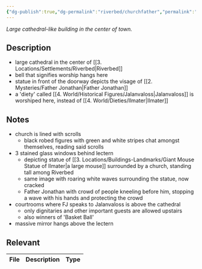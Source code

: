 ```yaml
---
{"dg-publish":true,"dg-permalink":"riverbed/churchfather","permalink":"/riverbed/churchfather/","tags":["religious"]}
---
```


*Large cathedral-like building in the center of town.*

## Description
- large cathedral in the center of [[3. Locations/Settlements/Riverbed\|Riverbed]]
- bell that signifies worship hangs here
- statue in front of the doorway depicts the visage of [[2. Mysteries/Father Jonathan\|Father Jonathan]]
- a 'diety' called [[4. World/Historical Figures/Jalanvaloss\|Jalanvaloss]] is worshiped here, instead of [[4. World/Dieties/Ilmater\|Ilmater]]

## Notes
-  church is lined with scrolls
	- black robed figures with green and white stripes chat amongst themselves, reading said scrolls
- 3 stained glass windows behind lectern
	- depicting statue of [[3. Locations/Buildings-Landmarks/Giant Mouse Statue of Ilmater\|a large mouse]] surrounded by a church, standing tall among Riverbed
	- same image with roaring white waves surrounding the statue, now cracked
	- Father Jonathan with crowd of people kneeling before him, stopping a wave with his hands and protecting the crowd
- courtrooms where FJ speaks to Jalanvaloss is above the cathedral
	- only dignitaries and other important guests are allowed upstairs
	- also winners of 'Basket Ball'
- massive mirror hangs above the lectern

## Relevant
| File | Description | Type |
| ---- | ----------- | ---- |
